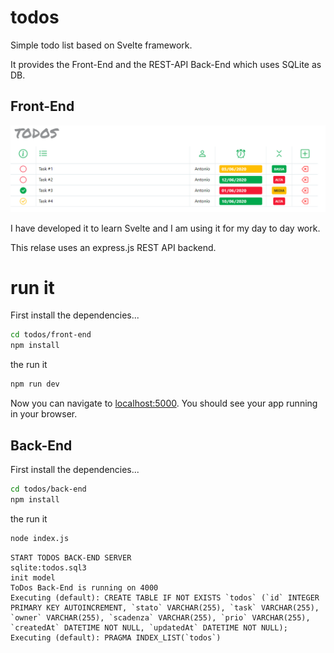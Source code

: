 # todos
Simple todo list based on Svelte framework.

It provides the Front-End and the REST-API Back-End which uses SQLite as DB.

## Front-End

![](_todos.png)

I have developed it to learn Svelte and I am using it for my day to day work.

This relase uses an express.js REST API backend.


# run it

First install the dependencies...

```bash
cd todos/front-end
npm install
```

the run it

```bash
npm run dev
```

Now you can navigate to [localhost:5000](http://localhost:5000). You should see your app running in your browser.

 
 ## Back-End

First install the dependencies...

```bash
cd todos/back-end
npm install
```

the run it

```bash
node index.js
```

```
START TODOS BACK-END SERVER
sqlite:todos.sql3
init model
ToDos Back-End is running on 4000
Executing (default): CREATE TABLE IF NOT EXISTS `todos` (`id` INTEGER PRIMARY KEY AUTOINCREMENT, `stato` VARCHAR(255), `task` VARCHAR(255), `owner` VARCHAR(255), `scadenza` VARCHAR(255), `prio` VARCHAR(255), `createdAt` DATETIME NOT NULL, `updatedAt` DATETIME NOT NULL);
Executing (default): PRAGMA INDEX_LIST(`todos`)
```
